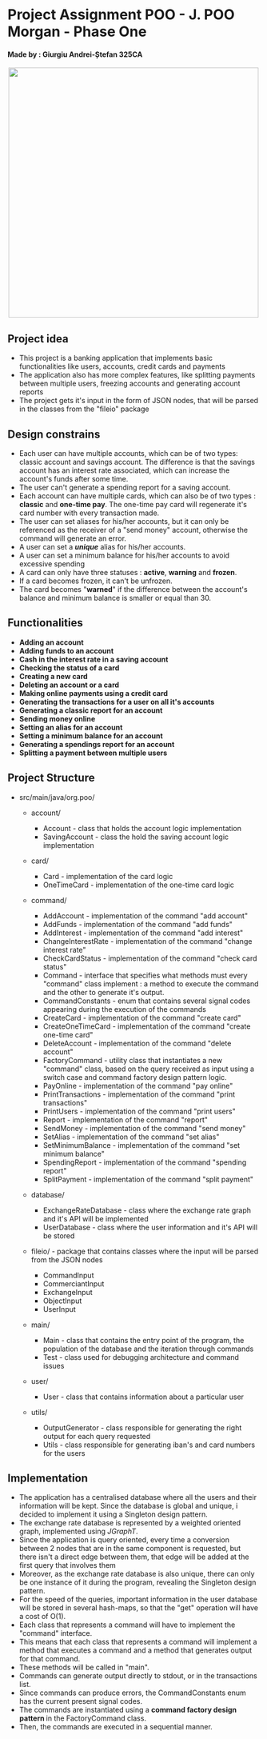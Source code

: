 # Project Assignment POO  - J. POO Morgan - Phase One

#### Made by : Giurgiu Andrei-Ștefan 325CA

<div align="center"><img src="https://tenor.com/view/xrd-exrd-crypto-btc-eth-gif-23801255.gif" width="500px"></div>

## Project idea
* This project is a banking application that implements basic functionalities like users, accounts, credit cards and payments
* The application also has more complex features, like splitting payments between multiple users, freezing accounts and generating account reports 
* The project gets it's input in the form of JSON nodes, that will be parsed in the classes from the "fileio" package

## Design constrains
* Each user can have multiple accounts, which can be of two types: classic account and savings account. The difference is that the savings account has an interest rate associated, which can increase the account's funds after some time.
* The user can't generate a spending report for a saving account.
* Each account can have multiple cards, which can also be of two types : <b>classic</b> and <b>one-time pay</b>. The one-time pay card will regenerate it's card number with every transaction made.
* The user can set aliases for his/her accounts, but it can only be referenced as the receiver of a "send money" account, otherwise the command will generate an error.
* A user can set a <i><b>unique</b></i> alias for his/her accounts.
* A user can set a minimum balance for his/her accounts to avoid excessive spending
* A card can only have three statuses : <b>active</b>, <b>warning</b> and <b>frozen</b>.
* If a card becomes frozen, it can't be unfrozen.
* The card becomes "<b>warned</b>" if the difference between the account's balance and minimum balance is smaller or equal than 30.

## Functionalities
* <b>Adding an account </b>
* <b>Adding funds to an account</b>
* <b>Cash in the interest rate in a saving account</b>
* <b>Checking the status of a card</b>
* <b>Creating a new card</b>
* <b>Deleting an account or a card</b>
* <b>Making online payments using a credit card</b>
* <b>Generating the transactions for a user on all it's accounts</b>
* <b>Generating a classic report for an account</b>
* <b>Sending money online</b>
* <b>Setting an alias for an account</b>
* <b>Setting a minimum balance for an account</b>
* <b>Generating a spendings report for an account</b>
* <b>Splitting a payment between multiple users</b>

## Project Structure

* src/main/java/org.poo/
  * account/
    * Account - class that holds the account logic implementation
    * SavingAccount - class the hold the saving account logic implementation
  
  * card/
    * Card - implementation of the card logic
    * OneTimeCard - implementation of the one-time card logic

  * command/
    * AddAccount - implementation of the command "add account"
    * AddFunds - implementation of the command "add funds"
    * AddInterest - implementation of the command "add interest"
    * ChangeInterestRate - implementation of the command "change interest rate"
    * CheckCardStatus - implementation of the command "check card status"
    * Command - interface that specifies what methods must every "command" class implement : a method to execute the command and the other to generate it's output.
    * CommandConstants - enum that contains several signal codes appearing during the execution of the commands
    * CreateCard - implementation of the command "create card"
    * CreateOneTimeCard - implementation of the command "create one-time card"
    * DeleteAccount - implementation of the command "delete account"
    * FactoryCommand - utility class that instantiates a new "command" class, based on the query received as input using a switch case and command factory design pattern logic.
    * PayOnline - implementation of the command "pay online"
    * PrintTransactions - implementation of the command "print transactions"
    * PrintUsers - implementation of the command "print users"
    * Report - implementation of the command "report"
    * SendMoney - implementation of the command "send money"
    * SetAlias - implementation of the command "set alias"
    * SetMinimumBalance - implementation of the command "set minimum balance"
    * SpendingReport - implementation of the command "spending report"
    * SplitPayment - implementation of the command "split payment"

  * database/
    * ExchangeRateDatabase - class where the exchange rate graph and it's API will be implemented
    * UserDatabase - class where the user information and it's API will be stored

  * fileio/ - package that contains classes where the input will be parsed from the JSON nodes
    * CommandInput
    * CommerciantInput
    * ExchangeInput
    * ObjectInput
    * UserInput

  * main/
    * Main - class that contains the entry point of the program, the population of the database and the iteration through commands
    * Test - class used for debugging architecture and command issues

  * user/
    * User - class that contains information about a particular user
  
  * utils/
    * OutputGenerator - class responsible for generating the right output for each query requested
    * Utils - class responsible for generating iban's and card numbers for the users

## Implementation

* The application has a centralised database where all the users and their information will be kept. Since the database is global and unique, i decided to implement it using a Singleton design pattern.
* The exchange rate database is represented by a weighted oriented graph, implemented using <i>JGraphT</i>.
* Since the application is query oriented, every time a conversion between 2 nodes that are in the same component is requested, but there isn't a direct edge between them, that edge will be added at the first query that involves them
* Moreover, as the exchange rate database is also unique, there can only be one instance of it during the program, revealing the Singleton design pattern.
* For the speed of the queries, important information in the user database will be stored in several hash-maps, so that the "get" operation will have a cost of O(1).
* Each class that represents a command will have to implement the "command" interface.
* This means that each class that represents a command will implement a method that executes a command and a method that generates output for that command.
* These methods will be called in "main".
* Commands can generate output directly to stdout, or in the transactions list.
* Since commands can produce errors, the CommandConstants enum has the current present signal codes.
* The commands are instantiated using a <b> command factory design pattern </b> in the FactoryCommand class.
* Then, the commands are executed in a sequential manner.